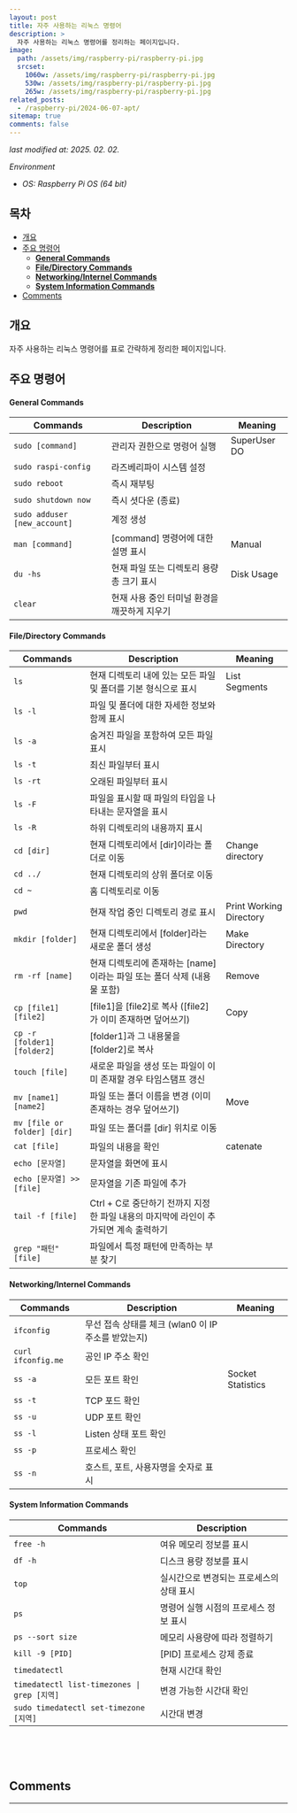 ```yaml
---
layout: post
title: 자주 사용하는 리눅스 명령어
description: >
  자주 사용하는 리눅스 명령어를 정리하는 페이지입니다.
image:
  path: /assets/img/raspberry-pi/raspberry-pi.jpg
  srcset:
    1060w: /assets/img/raspberry-pi/raspberry-pi.jpg
    530w: /assets/img/raspberry-pi/raspberry-pi.jpg
    265w: /assets/img/raspberry-pi/raspberry-pi.jpg
related_posts:
  - /raspberry-pi/2024-06-07-apt/
sitemap: true
comments: false
---
```


<i>last modified at: 2025. 02. 02.</i>

<i>Environment</i>

- <i>OS: Raspberry Pi OS (64 bit)</i>

<h2>목차</h2>

- [개요](#개요)
- [주요 명령어](#주요-명령어)
  - [**General Commands**](#general-commands)
  - [**File/Directory Commands**](#filedirectory-commands)
  - [**Networking/Internel Commands**](#networkinginternel-commands)
  - [**System Information Commands**](#system-information-commands)
- [Comments](#comments)

## 개요

자주 사용하는 리눅스 명령어를 표로 간략하게 정리한 페이지입니다.

## 주요 명령어

#### **General Commands**

| Commands                     | Description                                  | Meaning      |
| ---------------------------- | -------------------------------------------- | ------------ |
| `sudo [command]`             | 관리자 권한으로 명령어 실행                  | SuperUser DO |
| `sudo raspi-config`          | 라즈베리파이 시스템 설정                     |              |
| `sudo reboot`                | 즉시 재부팅                                  |              |
| `sudo shutdown now`          | 즉시 셧다운 (종료)                           |              |
| `sudo adduser [new_account]` | 계정 생성                                    |
| `man [command]`              | [command] 명령어에 대한 설명 표시            | Manual       |
| `du -hs`                     | 현재 파일 또는 디렉토리 용량 총 크기 표시    | Disk Usage   |
| `clear`                      | 현재 사용 중인 터미널 환경을 깨끗하게 지우기 |              |

#### **File/Directory Commands**

| Commands                    | Description                                                                          | Meaning                 |
| --------------------------- | ------------------------------------------------------------------------------------ | ----------------------- |
| `ls`                        | 현재 디렉토리 내에 있는 모든 파일 및 폴더를 기본 형식으로 표시                       | List Segments           |
| `ls -l`                     | 파일 및 폴더에 대한 자세한 정보와 함께 표시                                          |                         |
| `ls -a`                     | 숨겨진 파일을 포함하여 모든 파일 표시                                                |                         |
| `ls -t`                     | 최신 파일부터 표시                                                                   |
| `ls -rt`                    | 오래된 파일부터 표시                                                                 |
| `ls -F`                     | 파일을 표시할 때 파일의 타입을 나타내는 문자열을 표시                                |                         |
| `ls -R`                     | 하위 디렉토리의 내용까지 표시                                                        |                         |
| `cd [dir]`                  | 현재 디렉토리에서 [dir]이라는 폴더로 이동                                            | Change directory        |
| `cd ../`                    | 현재 디렉토리의 상위 폴더로 이동                                                     |                         |
| `cd ~`                      | 홈 디렉토리로 이동                                                                   |                         |
| `pwd`                       | 현재 작업 중인 디렉토리 경로 표시                                                    | Print Working Directory |
| `mkdir [folder]`            | 현재 디렉토리에서 [folder]라는 새로운 폴더 생성                                      | Make Directory          |
| `rm -rf [name]`             | 현재 디렉토리에 존재하는 [name]이라는 파일 또는 폴더 삭제 (내용물 포함)              | Remove                  |
| `cp [file1] [file2]`        | [file1]을 [file2]로 복사 ([file2]가 이미 존재하면 덮어쓰기)                          | Copy                    |
| `cp -r [folder1] [folder2]` | [folder1]과 그 내용물을 [folder2]로 복사                                             |                         |
| `touch [file]`              | 새로운 파일을 생성 또는 파일이 이미 존재할 경우 타임스탬프 갱신                      |                         |
| `mv [name1] [name2]`        | 파일 또는 폴더 이름을 변경 (이미 존재하는 경우 덮어쓰기)                             | Move                    |
| `mv [file or folder] [dir]` | 파일 또는 폴더를 [dir] 위치로 이동                                                   |                         |
| `cat [file]`                | 파일의 내용을 확인                                                                   | catenate                |
| `echo [문자열]`             | 문자열을 화면에 표시                                                                 |                         |
| `echo [문자열] >> [file]`   | 문자열을 기존 파일에 추가                                                            |                         |
| `tail -f [file]`            | Ctrl + C로 중단하기 전까지 지정한 파일 내용의 마지막에 라인이 추가되면 계속 출력하기 |                         |
| `grep "패턴" [file]`        | 파일에서 특정 패턴에 만족하는 부분 찾기                                              |                         |

#### **Networking/Internel Commands**

| Commands           | Description                                         | Meaning           |
| ------------------ | --------------------------------------------------- | ----------------- |
| `ifconfig`         | 무선 접속 상태를 체크 (wlan0 이 IP 주소를 받았는지) |                   |
| `curl ifconfig.me` | 공인 IP 주소 확인                                   |                   |
| `ss -a`            | 모든 포트 확인                                      | Socket Statistics |
| `ss -t`            | TCP 포드 확인                                       |                   |
| `ss -u`            | UDP 포트 확인                                       |                   |
| `ss -l`            | Listen 상태 포트 확인                               |                   |
| `ss -p`            | 프로세스 확인                                       |                   |
| `ss -n`            | 호스트, 포트, 사용자명을 숫자로 표시                |                   |

#### **System Information Commands**

| Commands                                    | Description                              |
| ------------------------------------------- | ---------------------------------------- |
| `free -h`                                   | 여유 메모리 정보를 표시                  |
| `df -h`                                     | 디스크 용량 정보를 표시                  |
| `top`                                       | 실시간으로 변경되는 프로세스의 상태 표시 |
| `ps`                                        | 명령어 실행 시점의 프로세스 정보 표시    |
| `ps --sort size`                            | 메모리 사용량에 따라 정렬하기            |
| `kill -9 [PID]`                             | [PID] 프로세스 강제 종료                 |
| `timedatectl`                               | 현재 시간대 확인                         |
| `timedatectl list-timezones \| grep [지역]` | 변경 가능한 시간대 확인                  |
| `sudo timedatectl set-timezone [지역]`      | 시간대 변경                              |

<br />
<br />
<br />

## Comments

<hr />
<script
  src="https://utteranc.es/client.js"
  repo="HyunJinNo/HyunJinNo.github.io"
  issue-term="pathname"
  theme="github-light"
  crossorigin="anonymous"
  async
></script>
